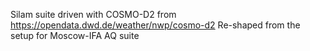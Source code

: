 Silam suite driven with COSMO-D2 from https://opendata.dwd.de/weather/nwp/cosmo-d2
Re-shaped from the setup for Moscow-IFA AQ suite
